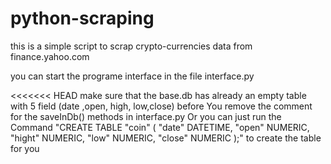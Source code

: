 # python-scraping
this is a simple script to scrap crypto-currencies data from finance.yahoo.com

 you can start the programe interface in the file interface.py

<<<<<<< HEAD
make sure that the base.db has already an empty table with 5 field (date ,open, high, low,close) before 
     You remove the comment for the saveInDb() methods in interface.py
    Or you can just run the Command "CREATE TABLE "coin" (
	"date"	DATETIME,
	"open"	NUMERIC,
	"hight"	NUMERIC,
	"low"	NUMERIC,
	"close"	NUMERIC
    );"
    to create the table for you
